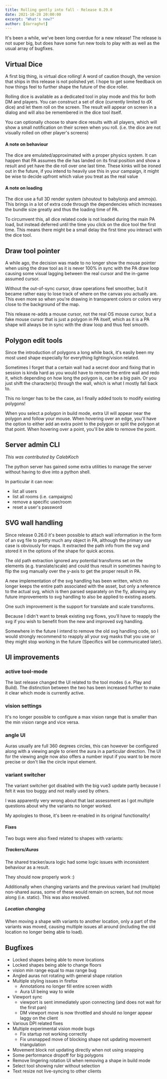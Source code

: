 ```yaml
---
title: Rolling gently into fall - Release 0.29.0
date: 2021-10-28 20:00:00
excerpt: "What's new?"
author: [darraghvt]
---
```


It's been a while, we've been long overdue for a new release!
The release is not super big, but does have some fun new tools to play with as well as the usual array of bugfixes.

## Virtual Dice

A first big thing, is virtual dice rolling!
A word of caution though, the version that ships in this release is not polished yet.
I hope to get some feedback on how things feel to further shape the future of the dice roller.

Rolling dice is available as a dedicated tool in play mode and this for both DM and players.
You can construct a set of dice (currently limited to dX dice) and let them roll on the screen.
The result will appear on screen in a dialog and will also be remembered in the dice tool itself.

You can optionally choose to share dice results with all players, which will show a small notification on their screen when you roll.
(i.e. the dice are not visually rolled on other player's screens)

#### A note on behaviour

The dice are emulated/approximated with a proper physics system. It can happen that PA assumes the die has landed on its final position and show a result and yet have the die roll over one last time. These kinks will be ironed out in the future, if you intend to heavily use this in your campaign, it might be wise to decide upfront which value you treat as the real value

#### A note on loading

The dice use a full 3D render system (shoutout to babylonjs and ammojs). This brings in a lot of extra code through the dependencies which increases the bundle size greatly and thus the loading time of PA.

To circumvent this, all dice related code is not loaded during the main PA load, but instead deferred until the time you click on the dice tool the first time. This means there might be a small delay the first time you interact with the dice tool.

## Draw tool pointer

A while ago, the decision was made to no longer show the mouse pointer when using the draw tool as it is never 100% in sync with the PA draw loop causing some visual lagging between the real cursor and the in-game assumed cursor.

Without the out-of-sync cursor, draw operations feel smoother, but it became rather easy to lose track of where on the canvas you actually are. This even more so when you're drawing in transparent colors or colors very close to the background of the map.

This release re-adds a mouse cursor, not the real OS mouse cursor, but a fake mouse cursor that is just a polygon in PA itself, which as it is a PA shape will always be in sync with the draw loop and thus feel smooth.

## Polygon edit tools

Since the introduction of polygons a long while back, it's easily been my most used shape especially for everything lighting/vision related.

Sometimes I forget that a certain wall had a secret door and fixing that in session is kinda hard as you would have to remove the entire wall and redo it, which depending on how long the polygon is, can be a big pain. Or you just shift the character(s) through the wall, which is what I mostly fall back to.

This no longer has to be the case, as I finally added tools to modify existing polygons!

When you select a polygon in build mode, extra UI will appear near the polygon and follow your mouse.
When hovering over an edge, you'll have the option to either add an extra point to the polygon or split the polygon at that point.
When hovering over a point, you'll be able to remove the point.

## Server admin CLI

_This was contributed by CalebKoch_

The python server has gained some extra utilities to manage the server without having to dive into a python shell.

In particular it can now:

-   list all users
-   list all rooms (i.e. campaigns)
-   remove a specific user/room
-   reset a user's password

## SVG wall handling

Since release 0.26.0 it's been possible to attach wall information in the form of an svg file to pretty much any object in PA, although the primary use case is obviously for maps.
It extracted the path info from the svg and stored it in the options of the shape for quick access.

The old path extraction ignored any potential transforms set on the elements (e.g. translate/scale) and could thus result in sometimes having to flip the svg manually over the y-axis to get the proper result in PA.

A new implementation of the svg handling has been written, which no longer keeps the entire path associated with the asset, but only a reference to the actual svg, which is then parsed separately on the fly, allowing any future improvements to svg handling to also be applied to existing assets.

One such improvement is the support for translate and scale transforms.

Because I didn't want to break existing svg flows, you'll have to reapply the svg if you wish to benefit from the new and improved svg handling.

Somewhere in the future I intend to remove the old svg handling code, so I would strongly recommend to reapply all your svg masks that you use or they might stop working in the future (Specifics will be communicated later).

## UI improvements

### active tool-mode

The last release changed the UI related to the tool modes (i.e. Play and Build).
The distinction between the two has been increased further to make it clear which mode is currently active.

### vision settings

It's no longer possible to configure a max vision range that is smaller than the min vision range and vice versa.

### angle UI

Auras usually are full 360 degrees circles, this can however be configured along with a viewing angle to orient the aura in a particular direction.
The UI for the viewing angle now also offers a number input if you want to be more precise or don't like the circle input element.

### variant switcher

The variant switcher got disabled with the big vue3 update partly because I felt it was too buggy and not really used by others.

I was apparently very wrong about that last assessment as I got multiple questions about why the variants no longer worked.

My apologies to those, it's been re-enabled in its original functionality!

#### Fixes

Two bugs were also fixed related to shapes with variants:

##### Trackers/Auras

The shared tracker/aura logic had some logic issues with inconsistent behaviour as a result.

They should now properly work :)

Additionally when changing variants and the previous variant had (multiple) non-shared auras, some of these would remain on screen, but not move along (i.e. static). This was also resolved.

##### Location changing

When moving a shape with variants to another location, only a part of the variants was moved, causing multiple issues all around (including the old location no longer being able to load).

## Bugfixes

-   Locked shapes being able to move locations
-   Locked shapes being able to change floors
-   vision min range equal to max range bug
-   Angled auras not rotating with general shape rotation
-   Multiple styling issues in firefox
    -   Annotations no longer fill entire screen width
    -   Aura UI being way to wide
-   Viewport sync
    -   viewport is sent immediately upon connecting (and does not wait for the first pan)
    -   DM viewport move is now throttled and should no longer appear laggy on the client
-   Various DPI related fixes
-   Multiple experimental vision mode bugs
    -   Fix startup not working correctly
    -   Fix unsnapped move of blocking shape not updating movement triangulation
-   Movement block not updating directly when not using snapping
-   Some performance dropoff for big polygons
-   Remove lingering rotation UI when removing a shape in build mode
-   Select tool showing ruler without selection
-   Text resize not live-syncing to other clients
